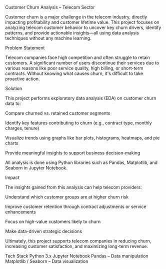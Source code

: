 Customer Churn Analysis – Telecom Sector

Customer churn is a major challenge in the telecom industry, directly impacting profitability and customer lifetime value. This project focuses on analyzing telecom customer behavior to uncover key churn drivers, identify patterns, and provide actionable insights—all using data analysis techniques without any machine learning.

Problem Statement

Telecom companies face high competition and often struggle to retain customers. A significant number of users discontinue their services due to various reasons like poor service quality, high billing, or short-term contracts. Without knowing what causes churn, it's difficult to take proactive action.

Solution

This project performs exploratory data analysis (EDA) on customer churn data to:

Compare churned vs. retained customer segments

Identify key features contributing to churn (e.g., contract type, monthly charges, tenure)

Visualize trends using graphs like bar plots, histograms, heatmaps, and pie charts

Provide meaningful insights to support business decision-making

All analysis is done using Python libraries such as Pandas, Matplotlib, and Seaborn in Jupyter Notebook.

Impact

The insights gained from this analysis can help telecom providers:

Understand which customer groups are at higher churn risk

Improve customer retention through contract adjustments or service enhancements

Focus on high-value customers likely to churn

Make data-driven strategic decisions


Ultimately, this project supports telecom companies in reducing churn, increasing customer satisfaction, and maximizing long-term revenue.


Tech Stack 
Python 3.x
Jupyter Notebook
Pandas – Data manipulation
Matplotlib / Seaborn – Data visualization
